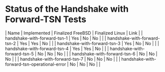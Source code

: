 # Status of the Handshake with Forward-TSN Tests

| Name                                         | Implemented | Finalized FreeBSD | Finalized Linux | Link |
| handshake-with-forward-tsn-1                 | Yes         | No                | No              |      |
| handshake-with-forward-tsn-2                 | Yes         | Yes               | No              |      |
| handshake-with-forward-tsn-3                 | Yes         | No                | No              |      |
| handshake-with-forward-tsn-4                 | Yes         | Yes               | No              |      |
| handshake-with-forward-tsn-5                 | No          | No                | No              |      |
| handshake-with-forward-tsn-6                 | No          | No                | No              |      |
| handshake-with-forward-tsn-7                 | No          | No                | No              |      |
| handshake-with-forward-tsn-operational-error | No          | No                | No              |      |
